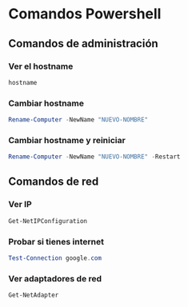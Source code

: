 # Comandos Powershell

## Comandos de administración 

### Ver el hostname
```powershell
hostname
```
### Cambiar hostname 
```powershell
Rename-Computer -NewName "NUEVO-NOMBRE"
```
### Cambiar hostname y reiniciar
```powershell
Rename-Computer -NewName "NUEVO-NOMBRE" -Restart 
```
## Comandos de red

### Ver IP
```powershell
Get-NetIPConfiguration
```
### Probar si tienes internet
```powershell
Test-Connection google.com
```
### Ver adaptadores de red
```powershell
Get-NetAdapter
```

